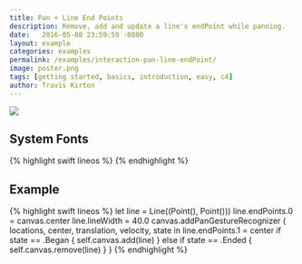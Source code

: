 ```yaml
---
title: Pan + Line End Points
description: Remove, add and update a line's endPoint while panning.
date:   2016-05-08 23:59:59 -0800
layout: example
categories: examples
permalink: /examples/interaction-pan-line-endPoint/
image: poster.png
tags: [getting started, basics, introduction, easy, c4]
author: Travis Kirton
---
```

![](pan-line-endPoint.png)

## System Fonts

{% highlight swift lineos %}
{% endhighlight %}

## Example
{% highlight swift lineos %}
let line = Line((Point(), Point()))
line.endPoints.0 = canvas.center
line.lineWidth = 40.0
canvas.addPanGestureRecognizer { locations, center, translation, velocity, state in
    line.endPoints.1 = center
    if state == .Began {
        self.canvas.add(line)
    } else if state == .Ended {
        self.canvas.remove(line)
    }
}
{% endhighlight %}
